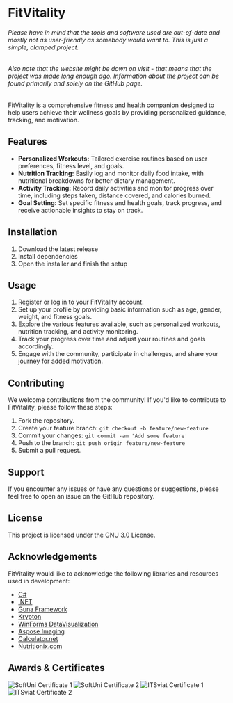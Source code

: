 # FitVitality
<h6>Please have in mind that the tools and software used are out-of-date and mostly not as user-friendly as somebody would want to. This is just a simple, clamped project.</h6>
<h6>Also note that the website might be down on visit - that means that the project was made long enough ago. Information about the project can be found primarily and solely on the GitHub page.</h6>

FitVitality is a comprehensive fitness and health companion designed to help users achieve their wellness goals by providing personalized guidance, tracking, and motivation.

## Features

- **Personalized Workouts:** Tailored exercise routines based on user preferences, fitness level, and goals.
- **Nutrition Tracking:** Easily log and monitor daily food intake, with nutritional breakdowns for better dietary management.
- **Activity Tracking:** Record daily activities and monitor progress over time, including steps taken, distance covered, and calories burned.
- **Goal Setting:** Set specific fitness and health goals, track progress, and receive actionable insights to stay on track.

## Installation

1. Download the latest release
2. Install dependencies
3. Open the installer and finish the setup

## Usage

1. Register or log in to your FitVitality account.
2. Set up your profile by providing basic information such as age, gender, weight, and fitness goals.
3. Explore the various features available, such as personalized workouts, nutrition tracking, and activity monitoring.
4. Track your progress over time and adjust your routines and goals accordingly.
5. Engage with the community, participate in challenges, and share your journey for added motivation.

## Contributing

We welcome contributions from the community! If you'd like to contribute to FitVitality, please follow these steps:

1. Fork the repository.
2. Create your feature branch: `git checkout -b feature/new-feature`
3. Commit your changes: `git commit -am 'Add some feature'`
4. Push to the branch: `git push origin feature/new-feature`
5. Submit a pull request.

## Support

If you encounter any issues or have any questions or suggestions, please feel free to open an issue on the GitHub repository.

## License

This project is licensed under the GNU 3.0 License.

## Acknowledgements

FitVitality would like to acknowledge the following libraries and resources used in development:

- [C#](https://dotnet.microsoft.com/en-us/languages/csharp)
- [.NET](https://dotnet.microsoft.com/en-us/)
- [Guna Framework](https://gunaui.com/)
- [Krypton](https://github.com/Krypton-Suite/Standard-Toolkit)
- [WinForms DataVisualization](https://github.com/kirsan31/winforms-datavisualization)
- [Aspose Imaging](https://products.aspose.com/imaging/)
- [Calculator.net](https://www.calculator.net/)
- [Nutritionix.com](https://www.nutritionix.com/database)

## Awards & Certificates

![SoftUni Certificate 1](https://github.com/mhrstv/fitvitality/blob/main/src/media/%D0%A1%D0%BE%D1%84%D1%82%D1%83%D0%B5%D1%80%D0%BD%D0%B8%20%D0%BF%D1%80%D0%BE%D0%B5%D0%BA%D1%82%D0%B8%20%D0%BD%D0%B0%D0%B4%2016-%D0%9C%D0%B0%D1%80%D1%82%D0%B8%D0%BD%20%D0%A5%D1%80%D0%B8%D1%81%D1%82%D0%BE%D0%B2-1.png)
![SoftUni Certificate 2](https://github.com/mhrstv/fitvitality/blob/main/src/media/%D0%A1%D0%BE%D1%84%D1%82%D1%83%D0%B5%D1%80%D0%BD%D0%B8%20%D0%BF%D1%80%D0%BE%D0%B5%D0%BA%D1%82%D0%B8%20%D0%BD%D0%B0%D0%B4%2016-%D0%9F%D0%BB%D0%B0%D0%BC%D0%B5%D0%BD%20%D0%98%D0%B2%D0%B0%D0%BD%D1%87%D0%B5%D0%B2-1.png)
![ITSviat Certificate 1](https://github.com/mhrstv/fitvitality/blob/main/src/media/%D0%9C%D0%B0%D1%80%D1%82%D0%B8%D0%BD%20%D0%A1%D1%82%D0%B0%D0%BD%D0%B8%D0%BC%D0%B8%D1%80%D0%BE%D0%B2%20%D0%A5%D1%80%D0%B8%D1%81%D1%82%D0%BE%D0%B2-1.png)
![ITSviat Certificate 2](https://github.com/mhrstv/fitvitality/blob/main/src/media/%D0%9F%D0%BB%D0%B0%D0%BC%D0%B5%D0%BD%20%D0%94%D0%B8%D0%BC%D0%B8%D1%82%D1%80%D0%BE%D0%B2%20%D0%98%D0%B2%D0%B0%D0%BD%D1%87%D0%B5%D0%B2-1.png)
